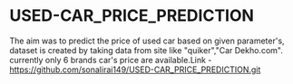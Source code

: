 # USED-CAR_PRICE_PREDICTION
The aim was to predict the price of used car based on given parameter's, dataset is created by taking data from site like "quiker","Car Dekho.com". currently only 6 brands car's price are available.Link -https://github.com/sonalirai149/USED-CAR_PRICE_PREDICTION.git
